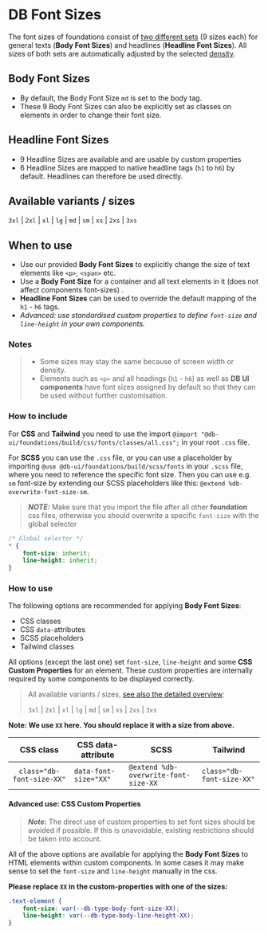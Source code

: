 # DB Font Sizes

The font sizes of foundations consist of [two different sets](./overview) (9 sizes each) for general texts (**Body Font Sizes**) and headlines (**Headline Font Sizes**).
All sizes of both sets are automatically adjusted by the selected [density](./../densities/readme).

## Body Font Sizes

-   By default, the Body Font Size `md` is set to the body tag.
-   These 9 Body Font Sizes can also be explicitly set as classes on elements in order to change their font size.

## Headline Font Sizes

-   9 Headline Sizes are available and are usable by custom properties
-   6 Headline Sizes are mapped to native headline tags (`h1` to `h6`) by default. Headlines can therefore be used directly.

## Available variants / sizes

`3xl` | `2xl` | `xl` | `lg` | `md` | `sm` | `xs` | `2xs` | `3xs`

## When to use

-   Use our provided **Body Font Sizes** to explicitly change the size of text elements like `<p>`, `<span>` etc.
-   Use a **Body Font Size** for a container and all text elements in it (does not affect components font-sizes) .
-   **Headline Font Sizes** can be used to override the default mapping of the `h1` - `h6` tags.
-   _Advanced: use standardised *custom properties* to define `font-size` and `line-height` in your own components._

### Notes

> -   Some sizes may stay the same because of screen width or density.
> -   Elements such as `<p>` and all headings (`h1` - `h6`) as well as **DB UI components** have font sizes assigned by default so that they can be used without further customisation.

### How to include

For **CSS** and **Tailwind** you need to use the import `@import "@db-ui/foundations/build/css/fonts/classes/all.css";` in your root `.css` file.

For **SCSS** you can use the `.css` file, or you can use a placeholder by importing `@use @db-ui/foundations/build/scss/fonts` in your `.scss` file, where you need to reference the specific font size.
Then you can use e.g. `sm` font-size by extending our SCSS placeholders like this: `@extend %db-overwrite-font-size-sm`.

> **_NOTE:_** Make sure that you import the file after all other **foundation** css files, otherwise you should overwrite a specific `font-size` with the global selector

```css
/* Global selector */
* {
	font-size: inherit;
	line-height: inherit;
}
```

### How to use

The following options are recommended for applying **Body Font Sizes**:

-   CSS classes
-   CSS `data-`attributes
-   SCSS placeholders
-   Tailwind classes

All options (except the last one) set `font-size`, `line-height` and some **CSS Custom Properties** for an element. These custom properties are internally required by some components to be displayed correctly.

> All available variants / sizes, [see also the detailed overview](./overview):
>
> `3xl` | `2xl` | `xl` | `lg` | `md` | `sm` | `xs` | `2xs` | `3xs`

**Note: We use `XX` here. You should replace it with a size from above.**

|         CSS class         | CSS data-attribute    | SCSS                                 | Tailwind                  |
| :-----------------------: | --------------------- | ------------------------------------ | ------------------------- |
| `class="db-font-size-XX"` | `data-font-size="XX"` | `@extend %db-overwrite-font-size-XX` | `class="db-font-size-XX"` |

#### Advanced use: CSS Custom Properties

> **_Note:_** The direct use of custom properties to set font sizes should be avoided if possible. If this is unavoidable, existing restrictions should be taken into account.

All of the above options are available for applying the **Body Font Sizes** to HTML elements within custom components.
In some cases it may make sense to set the `font-size` and `line-height` manually in the css.

**Please replace `XX` in the custom-properties with one of the sizes:**

```css
.text-element {
	font-size: var(--db-type-body-font-size-XX);
	line-height: var(--db-type-body-line-height-XX);
}
```

